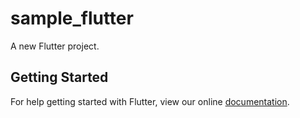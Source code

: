 # sample_flutter

A new Flutter project.

## Getting Started

For help getting started with Flutter, view our online
[documentation](https://flutter.io/).
